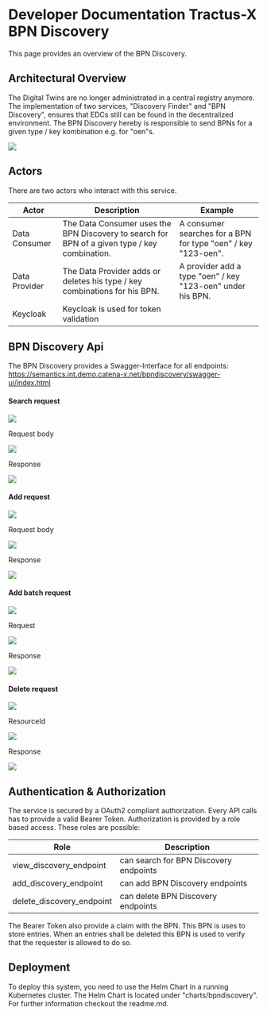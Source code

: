 # Developer Documentation Tractus-X BPN Discovery

This page provides an overview of the BPN Discovery.

## Architectural Overview
The Digital Twins are no longer administrated in a central registry anymore. The implementation of two services, "Discovery Finder" and "BPN
Discovery", ensures that EDCs still can be found in the decentralized environment.
The BPN Discovery hereby is responsible to send BPNs for a given type / key kombination e.g. for "oen"s.

![](media/image1.png)

## Actors
There are two actors who interact with this service.

| Actor         | Description                                                                                   | Example                                                       |
|---------------|-----------------------------------------------------------------------------------------------|---------------------------------------------------------------|
| Data Consumer | The Data Consumer uses the BPN Discovery to search for BPN of a given type / key combination. | A consumer searches for a BPN for type "oen" / key "123-oen". |
| Data Provider | The Data Provider adds or deletes his type / key combinations for his BPN.                    | A provider add a type "oen" / key "123-oen" under his BPN.    |
| Keycloak      | Keycloak is used for token validation                                                         |                                                               |

## BPN Discovery Api
The BPN Discovery provides a Swagger-Interface for all endpoints: https://semantics.int.demo.catena-x.net/bpndiscovery/swagger-ui/index.html

#### Search request
![](media/Search_BPN.PNG)

Request body

![](media/Search_Request_BPn.PNG)

Response

![](media/Response_Search_BPN.PNG)

#### Add request
![](media/Add_BPN.PNG)

Request body

![](media/Add_Request_BPN.PNG)

Response

![](media/Respnse_add_BPN.PNG)
#### Add batch request
![](media/Add_Batch_BPN.PNG)

Request

![](media/add_batch_request.PNG)

Response

![](media/add_batch_response_BPN.PNG)

#### Delete request
![](media/Delete_BPN.PNG)

ResourceId

![](media/resourceID_BPN.PNG)

Response

![](media/Delete_Response_BPN.PNG)

## Authentication & Authorization
The service is secured by a OAuth2 compliant authorization. Every API calls has to provide a
valid Bearer Token. Authorization is provided by a role based access. These roles are possible:

| Role                      | Description                            |
|---------------------------|----------------------------------------|
| view_discovery_endpoint   | can search for BPN Discovery endpoints |
| add_discovery_endpoint    | can add BPN Discovery endpoints        |
| delete_discovery_endpoint | can delete BPN Discovery endpoints     |

The Bearer Token also provide a claim with the BPN. This BPN is uses to store entries. 
When an entries shall be deleted this BPN is used to verify that the requester is allowed to do so.

## Deployment
To deploy this system, you need to use the Helm Chart in a running
Kubernetes cluster. The Helm Chart is located under "charts/bpndiscovery". For further information checkout the readme.md. 
